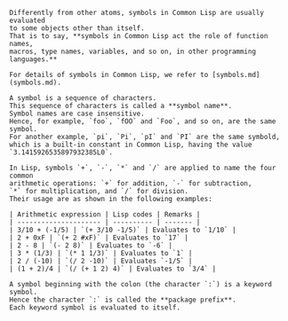 
    Differently from other atoms, symbols in Common Lisp are usually evaluated
    to some objects other than itself.
    That is to say, **symbols in Common Lisp act the role of function names,
    macros, type names, variables, and so on, in other programming languages.**

    For details of symbols in Common Lisp, we refer to [symbols.md](symbols.md).

    A symbol is a sequence of characters.
    This sequence of characters is called a **symbol name**.
    Symbol names are case insensitive.
    Hence, for example, `foo`, `fOO` and `Foo`, and so on, are the same symbol.
    For another example, `pi`, `Pi`, `pI` and `PI` are the same symbold,
    which is a built-in constant in Common Lisp, having the value
    `3.1415926535897932385L0`.

    In Lisp, symbols `+`, `-`, `*` and `/` are applied to name the four common
    arithmetic operations: `+` for addition, `-` for subtraction,
    `*` for multiplication, and `/` for division.
    Their usage are as shown in the following examples:

    | Arithmetic expression | Lisp codes | Remarks |
    | --------------------- | ---------- | ------- |
    | 3/10 + (-1/5) | `(+ 3/10 -1/5)` | Evaluates to `1/10` |
    | 2 + 0xF | `(+ 2 #xF)` | Evaluates to `17` |
    | 2 - 8 | `(- 2 8)` | Evaluates to `-6` |
    | 3 * (1/3) | `(* 1 1/3)` | Evaluates to `1` |
    | 2 / (-10) | `(/ 2 -10)` | Evaluates `-1/5` |
    | (1 + 2)/4 | `(/ (+ 1 2) 4)` | Evaluates to `3/4` |

    A symbol beginning with the colon (the character `:`) is a keyword symbol.
    Hence the character `:` is called the **package prefix**.
    Each keyword symbol is evaluated to itself.
